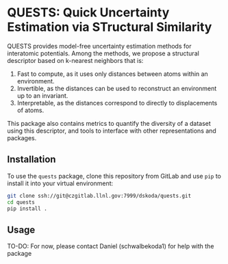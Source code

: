 # QUESTS: Quick Uncertainty Estimation via STructural Similarity

QUESTS provides model-free uncertainty estimation methods for interatomic potentials.
Among the methods, we propose a structural descriptor based on k-nearest neighbors that is:

1. Fast to compute, as it uses only distances between atoms within an environment.
2. Invertible, as the distances can be used to reconstruct an environment up to an invariant.
3. Interpretable, as the distances correspond to directly to displacements of atoms.

This package also contains metrics to quantify the diversity of a dataset using this descriptor, and tools to interface with other representations and packages.

## Installation

To use the `quests` package, clone this repository from GitLab and use `pip` to install it into your virtual environment:

```bash
git clone ssh://git@czgitlab.llnl.gov:7999/dskoda/quests.git
cd quests
pip install .
```

## Usage

TO-DO: For now, please contact Daniel (schwalbekoda1) for help with the package
